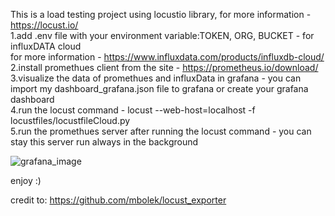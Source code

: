 This is a load testing project using locustio library, for more information - https://locust.io/ <br />
1.add .env file with your environment variable:TOKEN, ORG, BUCKET - for influxDATA cloud <br />
for more information - https://www.influxdata.com/products/influxdb-cloud/ <br /> 
2.install promethues client from the site - https://prometheus.io/download/<br />
3.visualize the data of promethues and influxData in grafana - you can import my dashboard_grafana.json file to grafana or create your grafana dashboard<br />
4.run the locust command - locust --web-host=localhost -f locustfiles/locustfileCloud.py <br />
5.run the promethues server after running the locust command - you can stay this server run always in the background


![grafana_image](https://user-images.githubusercontent.com/52318755/95489956-31cf0400-09a0-11eb-9603-58bbc146074d.png)


enjoy :)

credit to: https://github.com/mbolek/locust_exporter
